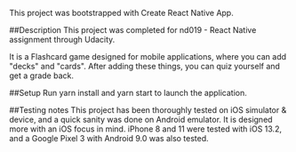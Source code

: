 This project was bootstrapped with Create React Native App.

##Description
This project was completed for nd019 - React Native assignment through Udacity. 

It is a Flashcard game designed for mobile applications, where you can add "decks" and "cards". After adding these things, you can quiz yourself and get a grade back.

##Setup
Run yarn install and yarn start to launch the application.

##Testing notes
This project has been thoroughly tested on iOS simulator & device, and a quick sanity was done on Android emulator. It is designed more with an iOS focus in mind. iPhone 8 and 11 were tested with iOS 13.2, and a Google Pixel 3 with Android 9.0 was also tested.